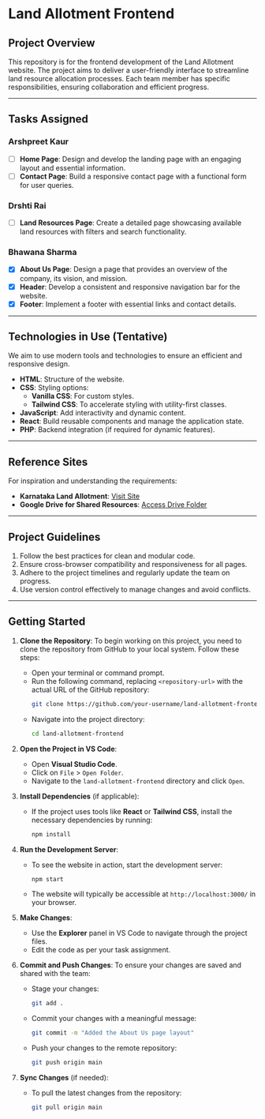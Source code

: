 # Land Allotment Frontend

## Project Overview

This repository is for the frontend development of the Land Allotment website. The project aims to deliver a user-friendly interface to streamline land resource allocation processes. Each team member has specific responsibilities, ensuring collaboration and efficient progress.

---

## Tasks Assigned

### **Arshpreet Kaur**
- [ ] **Home Page**: Design and develop the landing page with an engaging layout and essential information.
- [ ] **Contact Page**: Build a responsive contact page with a functional form for user queries.

### **Drshti Rai**
- [ ] **Land Resources Page**: Create a detailed page showcasing available land resources with filters and search functionality.

### **Bhawana Sharma**
- [x] **About Us Page**: Design a page that provides an overview of the company, its vision, and mission.
- [x] **Header**: Develop a consistent and responsive navigation bar for the website.
- [x] **Footer**: Implement a footer with essential links and contact details.

---

## Technologies in Use (Tentative)

We aim to use modern tools and technologies to ensure an efficient and responsive design. 
- **HTML**: Structure of the website.
- **CSS**: Styling options:
  - **Vanilla CSS**: For custom styles.
  - **Tailwind CSS**: To accelerate styling with utility-first classes.
- **JavaScript**: Add interactivity and dynamic content.
- **React**: Build reusable components and manage the application state.
- **PHP**: Backend integration (if required for dynamic features).

---

## Reference Sites

For inspiration and understanding the requirements:
- **Karnataka Land Allotment**: [Visit Site](http://kiadb.in/)
- **Google Drive for Shared Resources**: [Access Drive Folder](https://drive.google.com/drive/folders/1y_qQoeRUsGDozMSDiuIR7DBXjISrt4Fp?usp=drive_link)

---

## Project Guidelines

1. Follow the best practices for clean and modular code.
2. Ensure cross-browser compatibility and responsiveness for all pages.
3. Adhere to the project timelines and regularly update the team on progress.
4. Use version control effectively to manage changes and avoid conflicts.

---

## Getting Started

1. **Clone the Repository**:
   To begin working on this project, you need to clone the repository from GitHub to your local system. Follow these steps:
   
   - Open your terminal or command prompt.
   - Run the following command, replacing `<repository-url>` with the actual URL of the GitHub repository:
     ```bash
     git clone https://github.com/your-username/land-allotment-frontend.git
     ```
   - Navigate into the project directory:
     ```bash
     cd land-allotment-frontend
     ```

2. **Open the Project in VS Code**:
   - Open **Visual Studio Code**.
   - Click on `File` > `Open Folder`.
   - Navigate to the `land-allotment-frontend` directory and click `Open`.

3. **Install Dependencies** (if applicable):
   - If the project uses tools like **React** or **Tailwind CSS**, install the necessary dependencies by running:
     ```bash
     npm install
     ```

4. **Run the Development Server**:
   - To see the website in action, start the development server:
     ```bash
     npm start
     ```
   - The website will typically be accessible at `http://localhost:3000/` in your browser.

5. **Make Changes**:
   - Use the **Explorer** panel in VS Code to navigate through the project files.
   - Edit the code as per your task assignment.

6. **Commit and Push Changes**:
   To ensure your changes are saved and shared with the team:
   - Stage your changes:
     ```bash
     git add .
     ```
   - Commit your changes with a meaningful message:
     ```bash
     git commit -m "Added the About Us page layout"
     ```
   - Push your changes to the remote repository:
     ```bash
     git push origin main
     ```

7. **Sync Changes** (if needed):
   - To pull the latest changes from the repository:
     ```bash
     git pull origin main
     ```



